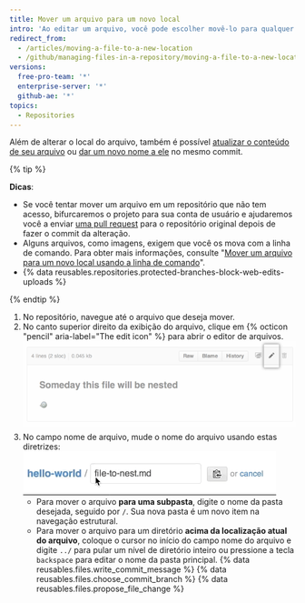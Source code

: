 ```yaml
---
title: Mover um arquivo para um novo local
intro: 'Ao editar um arquivo, você pode escolher movê-lo para qualquer local em seu repositório, mesmo se o diretório não existir.'
redirect_from:
  - /articles/moving-a-file-to-a-new-location
  - /github/managing-files-in-a-repository/moving-a-file-to-a-new-location
versions:
  free-pro-team: '*'
  enterprise-server: '*'
  github-ae: '*'
topics:
  - Repositories
---
```

Além de alterar o local do arquivo, também é possível [atualizar o conteúdo de seu arquivo](/articles/editing-files-in-your-repository) ou [dar um novo nome a ele](/articles/renaming-a-file) no mesmo commit.

{% tip %}

**Dicas**:

- Se você tentar mover um arquivo em um repositório que não tem acesso, bifurcaremos o projeto para sua conta de usuário e ajudaremos você a enviar [uma pull request](/articles/about-pull-requests) para o repositório original depois de fazer o commit da alteração.
- Alguns arquivos, como imagens, exigem que você os mova com a linha de comando. Para obter mais informações, consulte "[Mover um arquivo para um novo local usando a linha de comando](/articles/moving-a-file-to-a-new-location-using-the-command-line)".
- {% data reusables.repositories.protected-branches-block-web-edits-uploads %}

{% endtip %}

1. No repositório, navegue até o arquivo que deseja mover.
2. No canto superior direito da exibição do arquivo, clique em {% octicon "pencil" aria-label="The edit icon" %} para abrir o editor de arquivos. ![Ícone Edit file (Editar arquivo)](/assets/images/help/repository/move-file-edit-file-icon.png)
3. No campo nome de arquivo, mude o nome do arquivo usando estas diretrizes: ![Editar um nome de arquivo](/assets/images/help/repository/moving_files.gif)
    - Para mover o arquivo **para uma subpasta**, digite o nome da pasta desejada, seguido por `/`. Sua nova pasta é um novo item na navegação estrutural.
    - Para mover o arquivo para um diretório **acima da localização atual do arquivo**, coloque o cursor no início do campo nome do arquivo e digite `../` para pular um nível de diretório inteiro ou pressione a tecla `backspace` para editar o nome da pasta principal.
{% data reusables.files.write_commit_message %}
{% data reusables.files.choose_commit_branch %}
{% data reusables.files.propose_file_change %}
